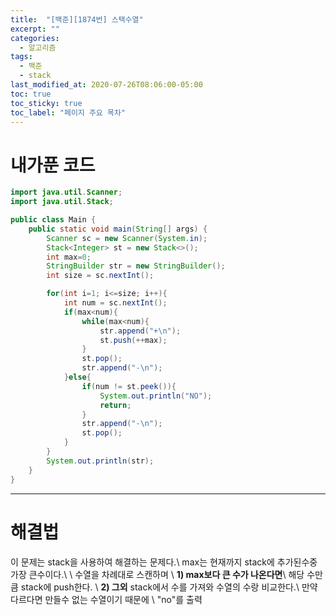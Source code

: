 ```yaml
---
title:  "[백준][1874번] 스택수열"
excerpt: ""
categories:
  - 알고리즘
tags:
  - 백준
  - stack
last_modified_at: 2020-07-26T08:06:00-05:00
toc: true
toc_sticky: true
toc_label: "페이지 주요 목차"
---
```


# 내가푼 코드

```java
import java.util.Scanner;
import java.util.Stack;

public class Main {
    public static void main(String[] args) {
        Scanner sc = new Scanner(System.in);
        Stack<Integer> st = new Stack<>();
        int max=0;
        StringBuilder str = new StringBuilder();
        int size = sc.nextInt();

        for(int i=1; i<=size; i++){
            int num = sc.nextInt();
            if(max<num){
                while(max<num){
                    str.append("+\n");
                    st.push(++max);
                }
                st.pop();
                str.append("-\n");
            }else{
                if(num != st.peek()){
                    System.out.println("NO");
                    return;
                }
                str.append("-\n");
                st.pop();
            }
        }
        System.out.println(str);
    }
}

```

---

# 해결법 

이 문제는 stack을 사용하여 해결하는 문제다.\\
max는 현재까지 stack에 추가된수중 가장 큰수이다.\\
\\
수열을 차례대로 스캔하며 \\
__1) max보다 큰 수가 나온다면__\\
해당 수만큼 stack에 push한다.
\\ 
__2) 그외__
stack에서 수를  가져와 수열의 수랑 비교한다.\\
만약다르다면 만들수 없는 수열이기 때문에 \\
"no"를 출력

